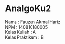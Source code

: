 # AnalgoKu2

Nama            : Fauzan Akmal Hariz <br>
NPM             : 140810180005 <br>
Kelas Kuliah    : A <br>
Kelas Praktikum : B <br>
